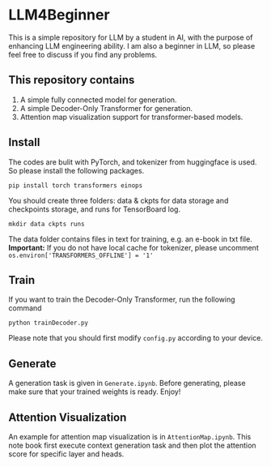 # LLM4Beginner
This is a simple repository for LLM by a student in AI, with the purpose of enhancing LLM engineering ability. I am also a beginner in LLM, so please feel free to discuss if you find any problems.

## This repository contains
1. A simple fully connected model for generation.
2. A simple Decoder-Only Transformer for generation.
3. Attention map visualization support for transformer-based models.

## Install
The codes are bulit with PyTorch, and tokenizer from huggingface is used. So please install the following packages.

    pip install torch transformers einops

You should create three folders: data & ckpts for data storage and checkpoints storage, and runs for TensorBoard log.

    mkdir data ckpts runs

The data folder contains files in text for training, e.g. an e-book in txt file.
**Important:** If you do not have local cache for tokenizer, please uncomment `os.environ['TRANSFORMERS_OFFLINE'] = '1'`

## Train
If you want to train the Decoder-Only Transformer, run the following command

    python trainDecoder.py

Please note that you should first modify `config.py` according to your device.

## Generate
A generation task is given in `Generate.ipynb`. Before generating, please make sure that your trained weights is ready. Enjoy!

## Attention Visualization
An example for attention map visualization is in `AttentionMap.ipynb`. This note book first execute context generation task and then plot the attention score for specific layer and heads.